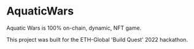 # AquaticWars
Aquatic Wars is 100% on-chain, dynamic, NFT game.

This project was built for the ETH-Global 'Build Quest' 2022 hackathon.

